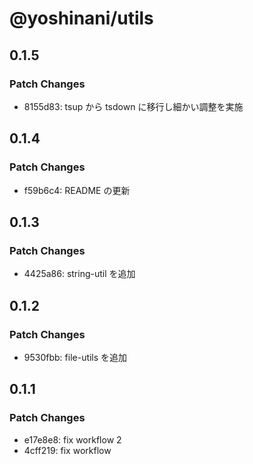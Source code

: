 # @yoshinani/utils

## 0.1.5

### Patch Changes

- 8155d83: tsup から tsdown に移行し細かい調整を実施

## 0.1.4

### Patch Changes

- f59b6c4: README の更新

## 0.1.3

### Patch Changes

- 4425a86: string-util を追加

## 0.1.2

### Patch Changes

- 9530fbb: file-utils を追加

## 0.1.1

### Patch Changes

- e17e8e8: fix workflow 2
- 4cff219: fix workflow
